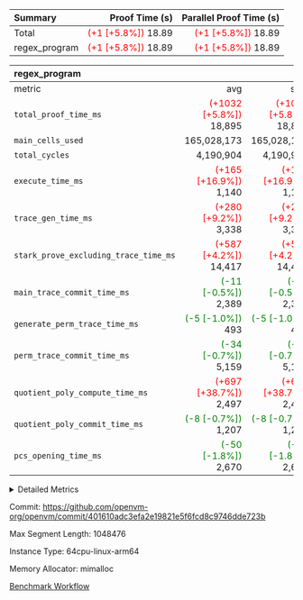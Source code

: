 | Summary | Proof Time (s) | Parallel Proof Time (s) |
|:---|---:|---:|
| Total | <span style='color: red'>(+1 [+5.8%])</span> 18.89 | <span style='color: red'>(+1 [+5.8%])</span> 18.89 |
| regex_program | <span style='color: red'>(+1 [+5.8%])</span> 18.89 | <span style='color: red'>(+1 [+5.8%])</span> 18.89 |


| regex_program |||||
|:---|---:|---:|---:|---:|
|metric|avg|sum|max|min|
| `total_proof_time_ms ` | <span style='color: red'>(+1032 [+5.8%])</span> 18,895 | <span style='color: red'>(+1032 [+5.8%])</span> 18,895 | <span style='color: red'>(+1032 [+5.8%])</span> 18,895 | <span style='color: red'>(+1032 [+5.8%])</span> 18,895 |
| `main_cells_used     ` |  165,028,173 |  165,028,173 |  165,028,173 |  165,028,173 |
| `total_cycles        ` |  4,190,904 |  4,190,904 |  4,190,904 |  4,190,904 |
| `execute_time_ms     ` | <span style='color: red'>(+165 [+16.9%])</span> 1,140 | <span style='color: red'>(+165 [+16.9%])</span> 1,140 | <span style='color: red'>(+165 [+16.9%])</span> 1,140 | <span style='color: red'>(+165 [+16.9%])</span> 1,140 |
| `trace_gen_time_ms   ` | <span style='color: red'>(+280 [+9.2%])</span> 3,338 | <span style='color: red'>(+280 [+9.2%])</span> 3,338 | <span style='color: red'>(+280 [+9.2%])</span> 3,338 | <span style='color: red'>(+280 [+9.2%])</span> 3,338 |
| `stark_prove_excluding_trace_time_ms` | <span style='color: red'>(+587 [+4.2%])</span> 14,417 | <span style='color: red'>(+587 [+4.2%])</span> 14,417 | <span style='color: red'>(+587 [+4.2%])</span> 14,417 | <span style='color: red'>(+587 [+4.2%])</span> 14,417 |
| `main_trace_commit_time_ms` | <span style='color: green'>(-11 [-0.5%])</span> 2,389 | <span style='color: green'>(-11 [-0.5%])</span> 2,389 | <span style='color: green'>(-11 [-0.5%])</span> 2,389 | <span style='color: green'>(-11 [-0.5%])</span> 2,389 |
| `generate_perm_trace_time_ms` | <span style='color: green'>(-5 [-1.0%])</span> 493 | <span style='color: green'>(-5 [-1.0%])</span> 493 | <span style='color: green'>(-5 [-1.0%])</span> 493 | <span style='color: green'>(-5 [-1.0%])</span> 493 |
| `perm_trace_commit_time_ms` | <span style='color: green'>(-34 [-0.7%])</span> 5,159 | <span style='color: green'>(-34 [-0.7%])</span> 5,159 | <span style='color: green'>(-34 [-0.7%])</span> 5,159 | <span style='color: green'>(-34 [-0.7%])</span> 5,159 |
| `quotient_poly_compute_time_ms` | <span style='color: red'>(+697 [+38.7%])</span> 2,497 | <span style='color: red'>(+697 [+38.7%])</span> 2,497 | <span style='color: red'>(+697 [+38.7%])</span> 2,497 | <span style='color: red'>(+697 [+38.7%])</span> 2,497 |
| `quotient_poly_commit_time_ms` | <span style='color: green'>(-8 [-0.7%])</span> 1,207 | <span style='color: green'>(-8 [-0.7%])</span> 1,207 | <span style='color: green'>(-8 [-0.7%])</span> 1,207 | <span style='color: green'>(-8 [-0.7%])</span> 1,207 |
| `pcs_opening_time_ms ` | <span style='color: green'>(-50 [-1.8%])</span> 2,670 | <span style='color: green'>(-50 [-1.8%])</span> 2,670 | <span style='color: green'>(-50 [-1.8%])</span> 2,670 | <span style='color: green'>(-50 [-1.8%])</span> 2,670 |



<details>
<summary>Detailed Metrics</summary>

| group | num_segments | keygen_time_ms | commit_exe_time_ms |
| --- | --- | --- | --- |
| regex_program | 1 | 634 | 42 | 

| group | air_name | quotient_deg | interactions | constraints |
| --- | --- | --- | --- | --- |
| regex_program | AccessAdapterAir<16> | 2 | 5 | 14 | 
| regex_program | AccessAdapterAir<2> | 2 | 5 | 14 | 
| regex_program | AccessAdapterAir<32> | 2 | 5 | 14 | 
| regex_program | AccessAdapterAir<4> | 2 | 5 | 14 | 
| regex_program | AccessAdapterAir<64> | 2 | 5 | 14 | 
| regex_program | AccessAdapterAir<8> | 2 | 5 | 14 | 
| regex_program | BitwiseOperationLookupAir<8> | 2 | 2 | 4 | 
| regex_program | KeccakVmAir | 2 | 321 | 4,571 | 
| regex_program | MemoryMerkleAir<8> | 2 | 4 | 40 | 
| regex_program | PersistentBoundaryAir<8> | 2 | 3 | 6 | 
| regex_program | PhantomAir | 2 | 3 | 5 | 
| regex_program | Poseidon2PeripheryAir<BabyBearParameters>, 1> | 2 | 1 | 286 | 
| regex_program | ProgramAir | 1 | 1 | 4 | 
| regex_program | RangeTupleCheckerAir<2> | 1 | 1 | 4 | 
| regex_program | VariableRangeCheckerAir | 1 | 1 | 4 | 
| regex_program | VmAirWrapper<Rv32BaseAluAdapterAir, BaseAluCoreAir<4, 8> | 2 | 19 | 43 | 
| regex_program | VmAirWrapper<Rv32BaseAluAdapterAir, LessThanCoreAir<4, 8> | 2 | 17 | 39 | 
| regex_program | VmAirWrapper<Rv32BaseAluAdapterAir, ShiftCoreAir<4, 8> | 2 | 23 | 90 | 
| regex_program | VmAirWrapper<Rv32BranchAdapterAir, BranchEqualCoreAir<4> | 2 | 11 | 25 | 
| regex_program | VmAirWrapper<Rv32BranchAdapterAir, BranchLessThanCoreAir<4, 8> | 2 | 13 | 41 | 
| regex_program | VmAirWrapper<Rv32CondRdWriteAdapterAir, Rv32JalLuiCoreAir> | 2 | 10 | 22 | 
| regex_program | VmAirWrapper<Rv32HintStoreAdapterAir, Rv32HintStoreCoreAir> | 2 | 15 | 17 | 
| regex_program | VmAirWrapper<Rv32JalrAdapterAir, Rv32JalrCoreAir> | 2 | 16 | 20 | 
| regex_program | VmAirWrapper<Rv32LoadStoreAdapterAir, LoadSignExtendCoreAir<4, 8> | 2 | 18 | 33 | 
| regex_program | VmAirWrapper<Rv32LoadStoreAdapterAir, LoadStoreCoreAir<4> | 2 | 17 | 38 | 
| regex_program | VmAirWrapper<Rv32MultAdapterAir, DivRemCoreAir<4, 8> | 2 | 25 | 88 | 
| regex_program | VmAirWrapper<Rv32MultAdapterAir, MulHCoreAir<4, 8> | 2 | 24 | 38 | 
| regex_program | VmAirWrapper<Rv32MultAdapterAir, MultiplicationCoreAir<4, 8> | 2 | 19 | 26 | 
| regex_program | VmAirWrapper<Rv32RdWriteAdapterAir, Rv32AuipcCoreAir> | 2 | 11 | 15 | 
| regex_program | VmConnectorAir | 2 | 3 | 9 | 

| group | air_name | segment | rows | prep_cols | perm_cols | main_cols | cells |
| --- | --- | --- | --- | --- | --- | --- | --- |
| regex_program | AccessAdapterAir<2> | 0 | 64 |  | 24 | 11 | 2,240 | 
| regex_program | AccessAdapterAir<4> | 0 | 32 |  | 24 | 13 | 1,184 | 
| regex_program | AccessAdapterAir<8> | 0 | 131,072 |  | 24 | 17 | 5,373,952 | 
| regex_program | BitwiseOperationLookupAir<8> | 0 | 65,536 | 3 | 8 | 2 | 655,360 | 
| regex_program | KeccakVmAir | 0 | 32 |  | 1,288 | 3,164 | 142,464 | 
| regex_program | MemoryMerkleAir<8> | 0 | 131,072 |  | 20 | 32 | 6,815,744 | 
| regex_program | PersistentBoundaryAir<8> | 0 | 131,072 |  | 12 | 20 | 4,194,304 | 
| regex_program | PhantomAir | 0 | 512 |  | 12 | 6 | 9,216 | 
| regex_program | Poseidon2PeripheryAir<BabyBearParameters>, 1> | 0 | 16,384 |  | 8 | 300 | 5,046,272 | 
| regex_program | ProgramAir | 0 | 131,072 |  | 8 | 10 | 2,359,296 | 
| regex_program | RangeTupleCheckerAir<2> | 0 | 524,288 | 2 | 8 | 1 | 4,718,592 | 
| regex_program | VariableRangeCheckerAir | 0 | 262,144 | 2 | 8 | 1 | 2,359,296 | 
| regex_program | VmAirWrapper<Rv32BaseAluAdapterAir, BaseAluCoreAir<4, 8> | 0 | 2,097,152 |  | 80 | 36 | 243,269,632 | 
| regex_program | VmAirWrapper<Rv32BaseAluAdapterAir, LessThanCoreAir<4, 8> | 0 | 65,536 |  | 40 | 37 | 5,046,272 | 
| regex_program | VmAirWrapper<Rv32BaseAluAdapterAir, ShiftCoreAir<4, 8> | 0 | 262,144 |  | 52 | 53 | 27,525,120 | 
| regex_program | VmAirWrapper<Rv32BranchAdapterAir, BranchEqualCoreAir<4> | 0 | 524,288 |  | 48 | 26 | 38,797,312 | 
| regex_program | VmAirWrapper<Rv32BranchAdapterAir, BranchLessThanCoreAir<4, 8> | 0 | 262,144 |  | 56 | 32 | 23,068,672 | 
| regex_program | VmAirWrapper<Rv32CondRdWriteAdapterAir, Rv32JalLuiCoreAir> | 0 | 131,072 |  | 44 | 18 | 8,126,464 | 
| regex_program | VmAirWrapper<Rv32HintStoreAdapterAir, Rv32HintStoreCoreAir> | 0 | 16,384 |  | 36 | 26 | 1,015,808 | 
| regex_program | VmAirWrapper<Rv32JalrAdapterAir, Rv32JalrCoreAir> | 0 | 131,072 |  | 36 | 28 | 8,388,608 | 
| regex_program | VmAirWrapper<Rv32LoadStoreAdapterAir, LoadSignExtendCoreAir<4, 8> | 0 | 1,024 |  | 76 | 35 | 113,664 | 
| regex_program | VmAirWrapper<Rv32LoadStoreAdapterAir, LoadStoreCoreAir<4> | 0 | 2,097,152 |  | 72 | 40 | 234,881,024 | 
| regex_program | VmAirWrapper<Rv32MultAdapterAir, DivRemCoreAir<4, 8> | 0 | 128 |  | 104 | 57 | 20,608 | 
| regex_program | VmAirWrapper<Rv32MultAdapterAir, MulHCoreAir<4, 8> | 0 | 256 |  | 100 | 39 | 35,584 | 
| regex_program | VmAirWrapper<Rv32MultAdapterAir, MultiplicationCoreAir<4, 8> | 0 | 65,536 |  | 80 | 31 | 7,274,496 | 
| regex_program | VmAirWrapper<Rv32RdWriteAdapterAir, Rv32AuipcCoreAir> | 0 | 65,536 |  | 28 | 21 | 3,211,264 | 
| regex_program | VmConnectorAir | 0 | 2 | 1 | 12 | 4 | 32 | 

| group | segment | trace_gen_time_ms | total_proof_time_ms | total_cycles | total_cells | stark_prove_excluding_trace_time_ms | quotient_poly_compute_time_ms | quotient_poly_commit_time_ms | perm_trace_commit_time_ms | pcs_opening_time_ms | main_trace_commit_time_ms | main_cells_used | generate_perm_trace_time_ms | execute_time_ms |
| --- | --- | --- | --- | --- | --- | --- | --- | --- | --- | --- | --- | --- | --- | --- |
| regex_program | 0 | 3,338 | 18,895 | 4,190,904 | 632,452,480 | 14,417 | 2,497 | 1,207 | 5,159 | 2,670 | 2,389 | 165,028,173 | 493 | 1,140 | 

</details>


Commit: https://github.com/openvm-org/openvm/commit/401610adc3efa2e19821e5f6fcd8c9746dde723b

Max Segment Length: 1048476

Instance Type: 64cpu-linux-arm64

Memory Allocator: mimalloc

[Benchmark Workflow](https://github.com/openvm-org/openvm/actions/runs/12919031954)
